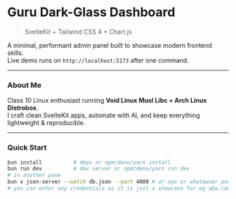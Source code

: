 # Guru Dark-Glass Dashboard  
> SvelteKit + Tailwind CSS 4 + Chart.js

A minimal, performant admin panel built to showcase modern frontend skills.  
Live demo runs on `http://localhost:5173` after one command.

---

### About Me  
Class 10 Linux enthusiast running **Void Linux Musl Libc + Arch Linux Distrobox**.  
I craft clean SvelteKit apps, automate with AI, and keep everything lightweight & reproducible.

---

###  Quick Start
```bash
bun install          # deps or npm/deno/yarn install
bun run dev          # dev server or npm/deno/yarn run dev
# in another pane
bun x json-server --watch db.json --port 4000 # or npx or whatewver package manager you use
# you can enter any credentials as it is just a showcase for eg a@a.com and anypasswd
